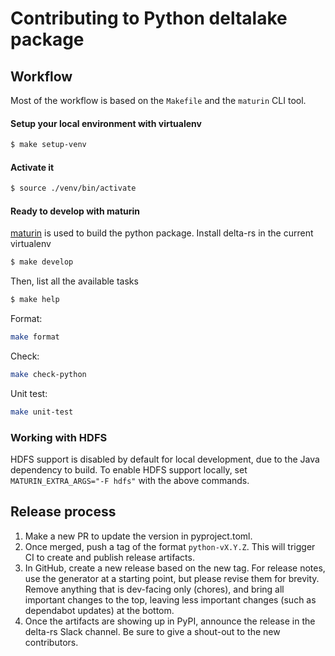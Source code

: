 # Contributing to Python deltalake package

## Workflow

Most of the workflow is based on the `Makefile` and the `maturin` CLI tool.

#### Setup your local environment with virtualenv

```bash
$ make setup-venv
```

#### Activate it
```bash
$ source ./venv/bin/activate
```

#### Ready to develop with maturin

[maturin](https://github.com/PyO3/maturin) is used to build the python package.
Install delta-rs in the current virtualenv

```bash
$ make develop
```

Then, list all the available tasks

```bash
$ make help
```

Format:

```bash
make format
```

Check:

```bash
make check-python
```

Unit test:

```bash
make unit-test
```

### Working with HDFS
HDFS support is disabled by default for local development, due to the Java dependency to build. To enable HDFS support locally, set `MATURIN_EXTRA_ARGS="-F hdfs"` with the above commands.

## Release process

1. Make a new PR to update the version in pyproject.toml.
2. Once merged, push a tag of the format `python-vX.Y.Z`. This will trigger CI
   to create and publish release artifacts.
3. In GitHub, create a new release based on the new tag. For release notes, 
   use the generator at a starting point, but please revise them for brevity.
   Remove anything that is dev-facing only (chores), and bring all important
   changes to the top, leaving less important changes (such as dependabot 
   updates) at the bottom.
4. Once the artifacts are showing up in PyPI, announce the release in the delta-rs
   Slack channel. Be sure to give a shout-out to the new contributors.


